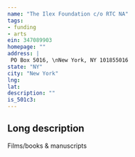 ```yaml
---
name: "The Ilex Foundation c/o RTC NA"
tags:
- funding
- arts
ein: 347089903
homepage: ""
address: |
 PO Box 5016, \nNew York, NY 101855016
state: "NY"
city: "New York"
lng: 
lat: 
description: ""
is_501c3: 
---
```


## Long description

Films/books & manuscripts
